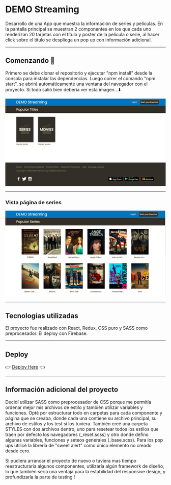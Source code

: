 # DEMO Streaming

Desarrollo de una App que muestra la información de series y películas. En la pantalla principal se muestran 2 componentes en los que cada uno renderizan 20 tarjetas con el título y poster de la película o serie, al hacer click sobre el título se despliega un pop up con información adicional.

---

## Comenzando 🚀

Primero se debe clonar el repositorio y ejecutar "npm install" desde la consola para instalar las dependencias.
Luego correr el comando "npm start", se abrirá automáticamente una ventana del navegador con el proyecto.
Si todo salió bien debería ver esta imagen...⬇️

![Main](./dist/src/components/assets/mainPage.png)

---

### Vista página de series

![Series](./dist/src/components/assets/series.png)

---

## Tecnologías utilizadas

El proyecto fue realizado con React, Redux, CSS puro y SASS como preprocesador. El deploy con Firebase.

---

## Deploy 

👉  [Deploy Here](https://chedoc-challenge.web.app/ "Deploy")  👈


---

## Información adicional del proyecto

Decidí utilizar SASS como preprocesador de CSS porque me permitía ordenar mejor mis archivos de estilo y también utilizar variables y funciones.
Opté por estructurar todo en carpetas para cada componente y página que se creaba, donde cada una contiene su archivo principal, su archivo de estilos y los test si los tuviera.
También creé una carpeta STYLES con dos archivos dentro, uno para resetear todos los estilos que traen por defecto los navegadores (_reset.scss) y otro donde defino algunas variables, funciones y seteos generales (_base.scss).
Para los pop ups utilicé la librería de "sweet alert" como único elemento no creado desde cero.

Si pudiera arrancar el proyecto de nuevo o tuviera mas tiempo reestructuraría algunos componentes, utilizaría algún framework de diseño, lo que también sería una ventaja para la estabilidad del responsive design, y profundizaría la parte de testing !






